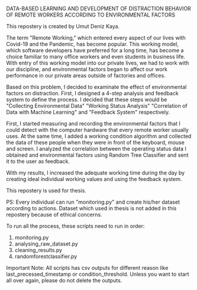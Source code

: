 DATA-BASED LEARNING AND DEVELOPMENT OF DISTRACTION BEHAVIOR OF REMOTE WORKERS ACCORDING TO ENVIRONMENTAL FACTORS

This repostery is created by Umut Deniz Kaya.

The term "Remote Working," which entered every aspect of our lives with Covid-19 and the Pandemic, has become popular. This working model, which software developers have preferred for a long time, has become a choice familiar to many office workers and even students in business life. With entry of this working model into our private lives, we had to work with our discipline, and environmental factors began to affect our work performance in our private areas outside of factories and offices.

Based on this problem, I decided to examinate the effect of environmental factors on distraction. First, I designed a 4-step analysis and feedback system to define the process. I decided that these steps would be "Collecting Environmental Data" "Working Status Analysis" "Correlation of Data with Machine Learning" and "Feedback System" respectively.

First, I started measuring and recording the environmental factors that I could detect with the computer hardware that every remote worker usually uses. At the same time, I added a working condition algorithm and collected the data of these people when they were in front of the keyboard, mouse and screen. I analyzed the correlation between the operating status data I obtained and environmental factors using Random Tree Classifier and sent it to the user as feedback.

With my results, I increased the adequate working time during the day by creating ideal individual working values and using the feedback system.

This repostery is used for thesis.

PS: Every individual can run "monitoring.py" and create his/her dataset according to actions. Dataset which used in thesis is not added in this repostery because of ethical concerns.

To run all the process, these scripts need to run in order:
1. monitoring.py
2. analysing_raw_dataset.py
3. cleaning_results.py
4. randomforestclassifier.py

Important Note: All scripts has csv outputs for different reason like last_precessed_timestamp or condition_threshold. Unless you want to start all over again, please do not delete the outputs.
